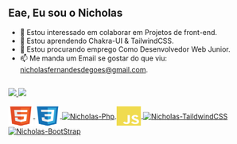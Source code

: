 ## Eae, Eu sou o Nicholas

- 👀 Estou interessado em colaborar em Projetos de front-end.
- 🌱 Estou aprendendo Chakra-UI & TailwindCSS.
- 💞️ Estou procurando emprego Como Desenvolvedor Web Junior.
- 📫 Me manda um Email se gostar do que viu: nicholasfernandesdegoes@gmail.com.

##

<div>
    <a href="/">
    <img height="180em" src="https://github-readme-stats.vercel.app/api?username=Nicholas-Goes&show_icons=true&theme=merko"/>
    <img height="180em" src="https://github-readme-stats.vercel.app/api/top-langs/?username=Nicholas-Goes&layout=compact&theme=merko"/>
</div>

<div style="display: inline_block"><br>
  <img align="center" alt="Nicholas-HTML" height="40" width="50" src="https://raw.githubusercontent.com/devicons/devicon/master/icons/html5/html5-original.svg">
  <img align="center" alt="Nicholas-CSS" height="40" width="50" src="https://raw.githubusercontent.com/devicons/devicon/master/icons/css3/css3-original.svg">
  <img align="center" alt="Nicholas-Php" height="40" width="50" src="https://cdn.jsdelivr.net/gh/devicons/devicon/icons/php/php-original.svg">
  <img align="center" alt="Nicholas-Js" height="40" width="50" src="https://raw.githubusercontent.com/devicons/devicon/master/icons/javascript/javascript-plain.svg">
  <img align="center" alt="Nicholas-TaildwindCSS" height="40" width="50" src="https://cdn.jsdelivr.net/gh/devicons/devicon/icons/tailwindcss/tailwindcss-plain.svg" ">
  <img align="center" alt="Nicholas-BootStrap" height="40" width="50" src="https://cdn.jsdelivr.net/gh/devicons/devicon/icons/bootstrap/bootstrap-original.svg">
</div>

##
<div>



</div>
